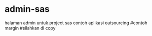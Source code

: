 # admin-sas
halaman admin untuk project sas
contoh aplikasi outsourcing
#contoh margin
#silahkan di copy
